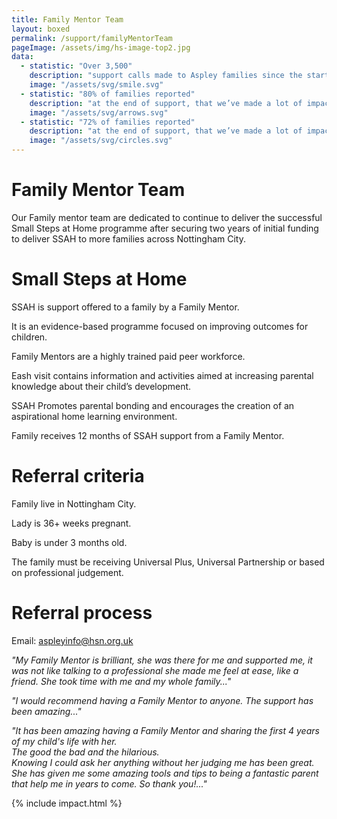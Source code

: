 ```yaml
---
title: Family Mentor Team
layout: boxed
permalink: /support/familyMentorTeam
pageImage: /assets/img/hs-image-top2.jpg
data:
  - statistic: "Over 3,500"
    description: "support calls made to Aspley families since the start of COVID in March 2020"
    image: "/assets/svg/smile.svg"
  - statistic: "80% of families reported"
    description: "at the end of support, that we’ve made a lot of impact in improving their child’s communication skills"
    image: "/assets/svg/arrows.svg"
  - statistic: "72% of families reported"
    description: "at the end of support, that we’ve made a lot of impact in improving their child’s behaviour."
    image: "/assets/svg/circles.svg"
---
```

# Family Mentor Team

Our Family mentor team are dedicated to continue to deliver the successful Small Steps at Home programme after securing two years of initial funding to deliver SSAH to more families across Nottingham City.

# Small Steps at Home

SSAH is support offered to a family by a Family Mentor.

It is an evidence-based programme focused on improving outcomes for children.

Family Mentors are a highly trained paid peer workforce.

Eash visit contains information and activities aimed at increasing parental knowledge about their child’s development.

SSAH Promotes parental bonding and encourages the creation of an aspirational home learning environment.

Family receives 12 months of SSAH support from a Family Mentor.

# Referral criteria

Family live in Nottingham City.

Lady is 36+ weeks pregnant.

Baby is under 3 months old.

The family must be receiving Universal Plus, Universal Partnership or based on professional judgement.

# Referral process

Email: [aspleyinfo@hsn.org.uk](mailto:aspleyinfo@hsn.org.uk?subject=Website%20Enquiry)

*"My Family Mentor is brilliant, she was there for me and supported me, it was not like talking to a professional she made me feel at ease, like a friend.
She took time with me and my whole family..."*

*"I would recommend having a Family Mentor to anyone.  The support has been amazing..."*

*"It has been amazing having a Family Mentor and sharing the first 4 years of my child's life with her.<br>The good the bad and the hilarious.<br>Knowing I could ask her anything without her judging me has been great.<br> She has given me some amazing tools and tips to being a fantastic parent that help me in years to come.  So thank you!..."*

{% include impact.html %}